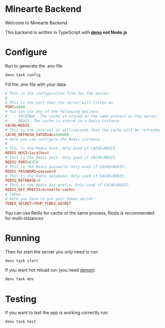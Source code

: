# Minearte Backend

Welcome to Minearte Backend

This backend is written in TypeScript with **[deno](https://deno.land/)** __not Node.js__

# Configure 
Run to generate the .env file
```sh
deno task config
```

Fill the .env file with your data
```toml
# This is the configuration file for the server.
#
# This is the port that the server will listen on.
PORT=4000
# You can use any of the following options:
#   - INTERNAL: The cache is stored in the same process as the server.
#   - REDIS: The cache is stored in a Redis instance.
CACHE=REDIS
# This is the interval in milliseconds that the cache will be refreshed.
CACHE_REFRESH_INTERVAL=600000
# Here you can configure the Redis instance.
#
# This is the Redis host. Only used if CACHE=REDIS.
REDIS_HOST=localhost
# This is the Redis port. Only used if CACHE=REDIS.
REDIS_PORT=6379
# This is the Redis password. Only used if CACHE=REDIS.
REDIS_PASSWORD=password
# This is the Redis database. Only used if CACHE=REDIS.
REDIS_DATABASE=0
# This is the Redis key prefix. Only used if CACHE=REDIS.
REDIS_KEY_PREFIX=minearte-cache:
# Tebex
# Here you have to put your tebex secret
TEBEX_SECRET=YOUR_TEBEX_SECRET
```

You can use Redis for cache or the same process, Redis is recommended for multi-instances

# Running 
Then for start the server you only need to run:
```sh
deno task start
```
If you want hot reload run (you need [denon](https://deno.land/x/denon)):
```sh
deno task dev
```

# Testing

If you want to test the app is working correctly run:

```sh
deno task test
```